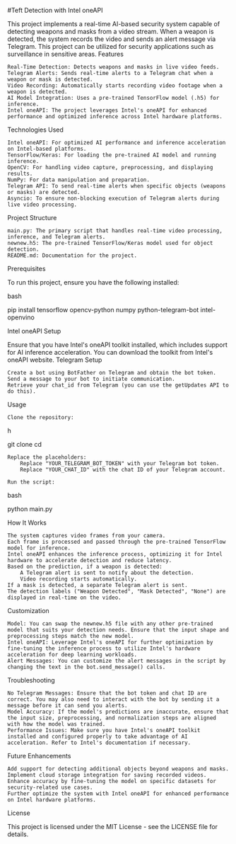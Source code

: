 #Teft Detection with Intel oneAPI

This project implements a real-time AI-based security system capable of detecting weapons and masks from a video stream. When a weapon is detected, the system records the video and sends an alert message via Telegram. This project can be utilized for security applications such as surveillance in sensitive areas.
Features

    Real-Time Detection: Detects weapons and masks in live video feeds.
    Telegram Alerts: Sends real-time alerts to a Telegram chat when a weapon or mask is detected.
    Video Recording: Automatically starts recording video footage when a weapon is detected.
    AI Model Integration: Uses a pre-trained TensorFlow model (.h5) for inference.
    Intel oneAPI: The project leverages Intel's oneAPI for enhanced performance and optimized inference across Intel hardware platforms.

Technologies Used

    Intel oneAPI: For optimized AI performance and inference acceleration on Intel-based platforms.
    TensorFlow/Keras: For loading the pre-trained AI model and running inference.
    OpenCV: For handling video capture, preprocessing, and displaying results.
    NumPy: For data manipulation and preparation.
    Telegram API: To send real-time alerts when specific objects (weapons or masks) are detected.
    Asyncio: To ensure non-blocking execution of Telegram alerts during live video processing.

Project Structure

    main.py: The primary script that handles real-time video processing, inference, and Telegram alerts.
    newnew.h5: The pre-trained TensorFlow/Keras model used for object detection.
    README.md: Documentation for the project.

Prerequisites

To run this project, ensure you have the following installed:

bash

pip install tensorflow opencv-python numpy python-telegram-bot intel-openvino

Intel oneAPI Setup

Ensure that you have Intel's oneAPI toolkit installed, which includes support for AI inference acceleration. You can download the toolkit from Intel's oneAPI website.
Telegram Setup

    Create a bot using BotFather on Telegram and obtain the bot token.
    Send a message to your bot to initiate communication.
    Retrieve your chat_id from Telegram (you can use the getUpdates API to do this).

Usage

    Clone the repository:

h

git clone <repository-url>
cd <repository-directory>

    Replace the placeholders:
        Replace "YOUR_TELEGRAM_BOT_TOKEN" with your Telegram bot token.
        Replace "YOUR_CHAT_ID" with the chat ID of your Telegram account.

    Run the script:

bash

python main.py

How It Works

    The system captures video frames from your camera.
    Each frame is processed and passed through the pre-trained TensorFlow model for inference.
    Intel oneAPI enhances the inference process, optimizing it for Intel hardware to accelerate detection and reduce latency.
    Based on the prediction, if a weapon is detected:
        A Telegram alert is sent to notify about the detection.
        Video recording starts automatically.
    If a mask is detected, a separate Telegram alert is sent.
    The detection labels ("Weapon Detected", "Mask Detected", "None") are displayed in real-time on the video.

Customization

    Model: You can swap the newnew.h5 file with any other pre-trained model that suits your detection needs. Ensure that the input shape and preprocessing steps match the new model.
    Intel oneAPI: Leverage Intel's oneAPI for further optimization by fine-tuning the inference process to utilize Intel's hardware acceleration for deep learning workloads.
    Alert Messages: You can customize the alert messages in the script by changing the text in the bot.send_message() calls.

Troubleshooting

    No Telegram Messages: Ensure that the bot token and chat ID are correct. You may also need to interact with the bot by sending it a message before it can send you alerts.
    Model Accuracy: If the model's predictions are inaccurate, ensure that the input size, preprocessing, and normalization steps are aligned with how the model was trained.
    Performance Issues: Make sure you have Intel's oneAPI toolkit installed and configured properly to take advantage of AI acceleration. Refer to Intel's documentation if necessary.

Future Enhancements

    Add support for detecting additional objects beyond weapons and masks.
    Implement cloud storage integration for saving recorded videos.
    Enhance accuracy by fine-tuning the model on specific datasets for security-related use cases.
    Further optimize the system with Intel oneAPI for enhanced performance on Intel hardware platforms.

License

This project is licensed under the MIT License - see the LICENSE file for details.
